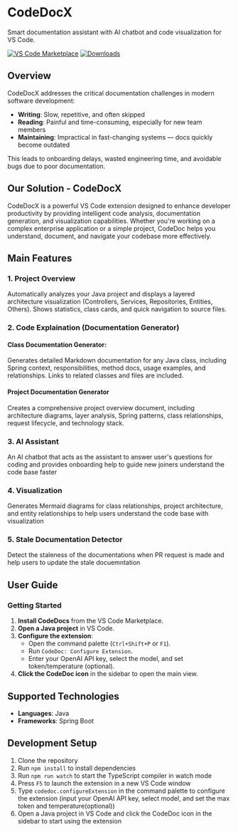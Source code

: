 # CodeDocX

Smart documentation assistant with AI chatbot and code visualization for VS Code.

[![VS Code Marketplace](https://img.shields.io/visual-studio-marketplace/v/NP.codedocx)](https://marketplace.visualstudio.com/items?itemName=NP.codedocx)
[![Downloads](https://img.shields.io/visual-studio-marketplace/d/NP.codedocx)](https://marketplace.visualstudio.com/items?itemName=NP.codedocx)

## Overview

CodeDocX addresses the critical documentation challenges in modern software development:

- **Writing**: Slow, repetitive, and often skipped
- **Reading**: Painful and time-consuming, especially for new team members  
- **Maintaining**: Impractical in fast-changing systems — docs quickly become outdated

This leads to onboarding delays, wasted engineering time, and avoidable bugs due to poor documentation.

## Our Solution - CodeDocX

CodeDocX is a powerful VS Code extension designed to enhance developer productivity by providing intelligent code analysis, documentation generation, and visualization capabilities. Whether you're working on a complex enterprise application or a simple project, CodeDoc helps you understand, document, and navigate your codebase more effectively.

## Main Features

### 1. Project Overview 
Automatically analyzes your Java project and displays a layered architecture visualization (Controllers, Services, Repositories, Entities, Others). Shows statistics, class cards, and quick navigation to source files.

### 2. Code Explaination (Documentation Generator)
#### Class Documentation Generator:
Generates detailed Markdown documentation for any Java class, including Spring context, responsibilities, method docs, usage examples, and relationships. Links to related classes and files are included.

#### Project Documentation Generator
Creates a comprehensive project overview document, including architecture diagrams, layer analysis, Spring patterns, class relationships, request lifecycle, and technology stack.

### 3. AI Assistant 
An AI chatbot that acts as the assistant to answer user's questions for coding and provides onboarding help to guide new joiners understand the code base faster

### 4. Visualization
Generates Mermaid diagrams for class relationships, project architecture, and entity relationships to help users understand the code base with visualization

### 5. Stale Documentation Detector
Detect the staleness of the documentations when PR request is made and help users to update the stale docuemntation

## User Guide

### Getting Started

1. **Install CodeDocs** from the VS Code Marketplace.
2. **Open a Java project** in VS Code.
3. **Configure the extension**:
	- Open the command palette (`Ctrl+Shift+P` or `F1`).
	- Run `CodeDoc: Configure Extension`.
	- Enter your OpenAI API key, select the model, and set token/temperature (optional).
4. **Click the CodeDoc icon** in the sidebar to open the main view.

## Supported Technologies

- **Languages**: Java 
- **Frameworks**: Spring Boot 

## Development Setup

1. Clone the repository
2. Run `npm install` to install dependencies
3. Run `npm run watch` to start the TypeScript compiler in watch mode
4. Press `F5` to launch the extension in a new VS Code window
5. Type `codedoc.configureExtension` in the command palette to configure the extension (input your OpenAI API key, select model, and set the max token and temperature(optional))
6. Open a Java project in VS Code and click the CodeDoc icon in the sidebar to start using the extension
